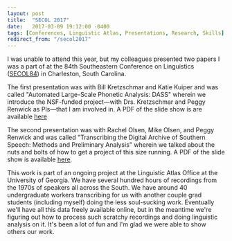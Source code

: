 ```yaml
---
layout: post
title:  "SECOL 2017"
date:   2017-03-09 19:12:00 -0400
tags: [Conferences, Linguistic Atlas, Presentations, Research, Skills]
redirect_from: "/secol2017"
---
```


I was unable to attend this year, but my colleagues presented two papers I was a part of at the 84th Southeastern Conference on Linguistics ([SECOL84](http://conf2017.secol.org)) in Charleston, South Carolina.

The first presentation was with Bill Kretzschmar and Katie Kuiper and was called "Automated Large-Scale Phonetic Analysis: DASS" wherein we introduce the NSF-funded project—with Drs. Kretzschmar and Peggy Renwick as PIs—that I am involved in. A PDF of the slide show is are available <a href="/downloads/170310-SECOL84a-slides.pdf" target="_blank">here</a>

The second presentation was with Rachel Olsen, Mike Olsen, and Peggy Renwick and was called "Transcribing the Digital Archive of Southern Speech: Methods and Preliminary Analysis" wherein we talked about the nuts and bolts of how to get a project of this size running. A PDF of the slide show is available <a href="/downloads/170310-SECOL84b-slides.pdf" target="_blank">here</a>.

This work is part of an ongoing project at the Linguistic Atlas Office at the University of Georgia. We have several hundred hours of recordings from the 1970s of speakers all across the South. We have around 40 undergraduate workers transcribing for us with another couple grad students (including myself) doing the less soul-sucking work. Eventually we'll have all this data freely available online, but in the meantime we're figuring out how to process such scratchy recordings and doing linguistic analysis on it. It's been a lot of fun and I'm glad we were able to show others our work.